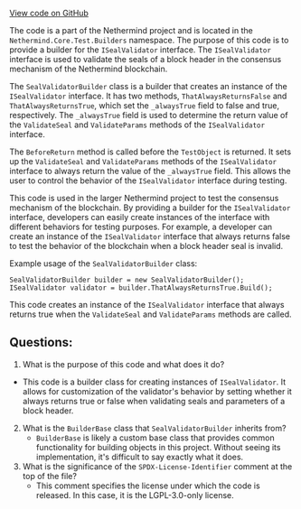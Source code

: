 [View code on GitHub](https://github.com/NethermindEth/nethermind/src/Nethermind/Nethermind.Core.Test/Builders/SealValidatorBuilder.cs)

The code is a part of the Nethermind project and is located in the `Nethermind.Core.Test.Builders` namespace. The purpose of this code is to provide a builder for the `ISealValidator` interface. The `ISealValidator` interface is used to validate the seals of a block header in the consensus mechanism of the Nethermind blockchain. 

The `SealValidatorBuilder` class is a builder that creates an instance of the `ISealValidator` interface. It has two methods, `ThatAlwaysReturnsFalse` and `ThatAlwaysReturnsTrue`, which set the `_alwaysTrue` field to false and true, respectively. The `_alwaysTrue` field is used to determine the return value of the `ValidateSeal` and `ValidateParams` methods of the `ISealValidator` interface. 

The `BeforeReturn` method is called before the `TestObject` is returned. It sets up the `ValidateSeal` and `ValidateParams` methods of the `ISealValidator` interface to always return the value of the `_alwaysTrue` field. This allows the user to control the behavior of the `ISealValidator` interface during testing.

This code is used in the larger Nethermind project to test the consensus mechanism of the blockchain. By providing a builder for the `ISealValidator` interface, developers can easily create instances of the interface with different behaviors for testing purposes. For example, a developer can create an instance of the `ISealValidator` interface that always returns false to test the behavior of the blockchain when a block header seal is invalid. 

Example usage of the `SealValidatorBuilder` class:

```
SealValidatorBuilder builder = new SealValidatorBuilder();
ISealValidator validator = builder.ThatAlwaysReturnsTrue.Build();
```

This code creates an instance of the `ISealValidator` interface that always returns true when the `ValidateSeal` and `ValidateParams` methods are called.
## Questions: 
 1. What is the purpose of this code and what does it do?
   - This code is a builder class for creating instances of `ISealValidator`. It allows for customization of the validator's behavior by setting whether it always returns true or false when validating seals and parameters of a block header.
2. What is the `BuilderBase` class that `SealValidatorBuilder` inherits from?
   - `BuilderBase` is likely a custom base class that provides common functionality for building objects in this project. Without seeing its implementation, it's difficult to say exactly what it does.
3. What is the significance of the `SPDX-License-Identifier` comment at the top of the file?
   - This comment specifies the license under which the code is released. In this case, it is the LGPL-3.0-only license.